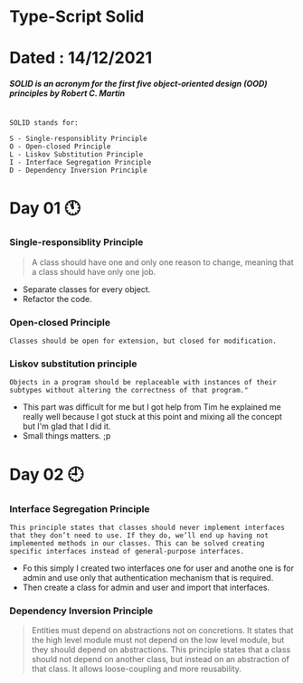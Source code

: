 # Type-Script Solid
# Dated : 14/12/2021

##### SOLID is an acronym for the first five object-oriented design (OOD) principles by Robert C. Martin

````

SOLID stands for:

S - Single-responsiblity Principle
O - Open-closed Principle
L - Liskov Substitution Principle
I - Interface Segregation Principle
D - Dependency Inversion Principle

````

# Day 01 :clock11:
### Single-responsiblity Principle

> A class should have one and only one reason to change, meaning that a class should have only one job. 

- Separate classes for every object.
- Refactor the code.

### Open-closed Principle

````
Classes should be open for extension, but closed for modification.
````

### Liskov substitution principle
 ````
Objects in a program should be replaceable with instances of their subtypes without altering the correctness of that program."
````
- This part was difficult for me but I got help from Tim he explained me really well because I got stuck at this point and mixing all the concept but I'm glad that I did it.
- Small things matters. ;p


# Day 02 :clock9:

### Interface Segregation Principle

````
This principle states that classes should never implement interfaces that they don’t need to use. If they do, we’ll end up having not implemented methods in our classes. This can be solved creating specific interfaces instead of general-purpose interfaces.

````
- Fo this simply I created two interfaces one for user and anothe one is for admin and use only that authentication mechanism that is required.
- Then create a class for admin and user and import that interfaces.

### Dependency Inversion Principle


>Entities must depend on abstractions not on concretions. It states that the high level module must not depend on the low level module, but they should depend on abstractions.
This principle states that a class should not depend on another class, but instead on an abstraction of that class. It allows loose-coupling and more reusability.




